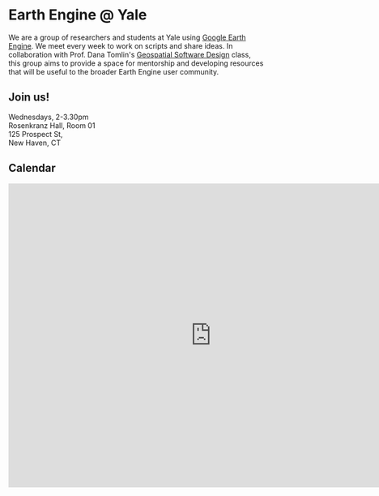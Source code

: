 # Earth Engine @ Yale

We are a group of researchers and students at Yale using [Google Earth Engine](https://earthengine.google.com). We meet every week to work on scripts and share ideas. In collaboration with Prof. Dana Tomlin's [Geospatial Software Design](https://environment.yale.edu/courses/2017-2018/detail/754/) class, this group aims to provide a space for mentorship and developing resources that will be useful to the broader Earth Engine user community.

## Join us!

Wednesdays, 2-3.30pm
<br>Rosenkranz Hall, Room 01
<br>125 Prospect St, 
<br>New Haven, CT

## Calendar

<iframe src="https://calendar.google.com/calendar/embed?src=yale.edu_2r1f074oaqq28dfp1fvo9ec34g%40group.calendar.google.com&ctz=America/New_York" style="border: 0" width="800" height="600" frameborder="0" scrolling="no"></iframe>

